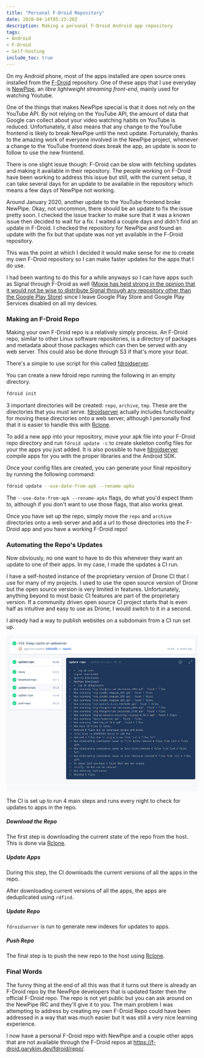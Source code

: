 ```yaml
---
title: "Personal F-Droid Repository"
date: 2020-04-14T05:23:20Z
description: Making a personal F-Droid Android app repository
tags:
- Android
- F-Droid
- Self-hosting
include_toc: true
---
```


On my Android phone, most of the apps installed are open source ones installed from the [F-Droid](https://f-droid.org) repository.
One of these apps that I use everyday is [NewPipe](https://github.com/teamnewpipe/newpipe), an <cite href="https://github.com/teamnewpipe/newpipe">libre lightweight streaming front-end</cite>, mainly used for watching Youtube.

One of the things that makes NewPipe special is that it does not rely on the YouTube API. By not relying on the YouTube API, the amount of data that Google can collect about your video watching habits on YouTube is reduced.
Unfortunately, it also means that any change to the YouTube frontend is likely to break NewPipe until the next update. Fortunately, thanks to the amazing work of everyone involved in the NewPipe project, whenever a change to the YouTube frontend does break the app, an update is soon to follow to use the new frontend.

There is one slight issue though: F-Droid can be slow with fetching updates and making it available in their repository.
The people working on F-Droid have been working to address this issue but still, with the current setup, it can take several days for an update to be available in the repository which means a few days of NewPipe not working.

Around January 2020, another update to the YouTube frontend broke NewPipe. Okay, not uncommon, there should be an update to fix the issue pretty soon. I checked the issue tracker to make sure that it was a known issue then decided to wait for a fix.
I waited a couple days and didn't find an update in F-Droid. I checked the repository for NewPipe and found an update with the fix but that update was not yet available in the F-Droid repository.

This was the point at which I decided it would make sense for me to create my own F-Droid repository so I can make faster updates for the apps that I do use.

I had been wanting to do this for a while anyways so I can have apps such as Signal through F-Droid as well ([Moxie has held strong in the opinion that it would not be wise to distribute Signal through any repository other than the Google Play Store](https://github.com/signalapp/Signal-Android/issues/127)) since I leave Google Play Store and Google Play Services disabled on all my devices.

### Making an F-Droid Repo

Making your own F-Droid repo is a relatively simply process. An F-Droid repo, similar to other Linux software repositories, is a directory of packages and metadata about those packages which can then be served with any web server. This could also be done through S3 if that's more your boat.

There's a simple to use script for this called [fdroidserver](https://gitlab.com/fdroid/fdroidserver).

You can create a new fdroid repo running the following in an empty directory.

```bash
fdroid init
```

3 important directories will be created: `repo`, `archive`, `tmp`. These are the directories that you must serve. [fdroidserver](https://gitlab.com/fdroid/fdroidserver) actually includes functionality for moving these directories onto a web server, although I personally find that it is easier to handle this with [Rclone](https://github.com/rclone/rclone).

To add a new app into your repository, move your apk file into your F-Droid repo directory and run `fdroid update -c` to create skeleton config files for your the apps you just added. It is also possible to have [fdroidserver](https://gitlab.com/fdroid/fdroidserver) compile apps for you with the proper libraries and the Android SDK.

Once your config files are created, you can generate your final repository by running the following command:

```bash
fdroid update --use-date-from-apk --rename-apks
```

The `--use-date-from-apk --rename-apks` flags, do what you'd expect them to, although if you don't want to use those flags, that also works great.

Once you have set up the repo, simply move the `repo` and `archive` directories onto a web server and add a url to those directories into the F-Droid app and you have a working F-Droid repo!

### Automating the Repo's Updates

Now obviously, no one want to have to do this whenever they want an update to one of their apps. In my case, I made the updates a CI run.

I have a self-hosted instance of the proprietary version of Drone CI that I use for many of my projects. I used to use the open source version of Drone but the open source version is very limited in features. Unfortunately, anything beyond to most basic CI features are part of the proprietary version. If a community driven open source CI project starts that is even half as intuitive and easy to use as Drone, I would switch to it in a second. 

I already had a way to publish websites on a subdomain from a CI run set up. 

![Drone CI Screenshot](/res/large/personal-fdroid-repo/fdroid-drone.png)

The CI is set up to run 4 main steps and runs every night to check for updates to apps in the repo.

##### Download the Repo

The first step is downloading the current state of the repo from the host. This is done via [Rclone](https://github.com/rclone/rclone).

##### Update Apps

During this step, the CI downloads the current versions of all the apps in the repo.

After downloading current versions of all the apps, the apps are deduplicated using `rdfind`.

##### Update Repo

`fdroidserver` is run to generate new indexes for updates to apps.

##### Push Repo

The final step is to push the new repo to the host using [Rclone](https://github.com/rclone/rclone).

### Final Words

The funny thing at the end of all this was that it turns out there is already an F-Droid repo by the NewPipe developers that is updated faster then the official F-Droid repo. The repo is not yet public but you can ask around on the NewPipe IRC and they'll give it to you.
The main problem I was attempting to address by creating my own F-Droid Repo could have been addressed in a way that was much easier but it was still a very nice learning experience.

I now have a personal F-Droid repo with NewPipe and a couple other apps that are not available through the F-Droid repos at <https://f-droid.garykim.dev/fdroid/repo/>.
